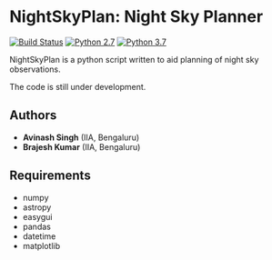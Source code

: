 # NightSkyPlan: Night Sky Planner #

[![Build Status](https://img.shields.io/badge/release-0.1.0-orange)](https://github.com/sPaMFouR/NightSkyPlan)
[![Python 2.7](https://img.shields.io/badge/python-2.7-blue.svg)](https://www.python.org/downloads/release/python-271/)
[![Python 3.7](https://img.shields.io/badge/python-3.7.2-brightgreen.svg)](https://www.python.org/downloads/release/python-372/)

NightSkyPlan is a python script written to aid planning of night sky observations.

The code is still under development.

Authors
-------

* **Avinash Singh** (IIA, Bengaluru)
* **Brajesh Kumar** (IIA, Bengaluru)

Requirements
-------

- numpy
- astropy
- easygui
- pandas
- datetime
- matplotlib
